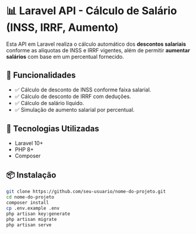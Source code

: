 # 📊 Laravel API - Cálculo de Salário (INSS, IRRF, Aumento)

Esta API em Laravel realiza o cálculo automático dos **descontos salariais** conforme as alíquotas de INSS e IRRF vigentes, além de permitir **aumentar salários** com base em um percentual fornecido.

## 🚀 Funcionalidades

- ✅ Cálculo de desconto de INSS conforme faixa salarial.
- ✅ Cálculo de desconto de IRRF com deduções.
- ✅ Cálculo de salário líquido.
- ✅ Simulação de aumento salarial por percentual.

## 🔧 Tecnologias Utilizadas

- Laravel 10+
- PHP 8+
- Composer

## 📦 Instalação

```bash
git clone https://github.com/seu-usuario/nome-do-projeto.git
cd nome-do-projeto
composer install
cp .env.example .env
php artisan key:generate
php artisan migrate
php artisan serve